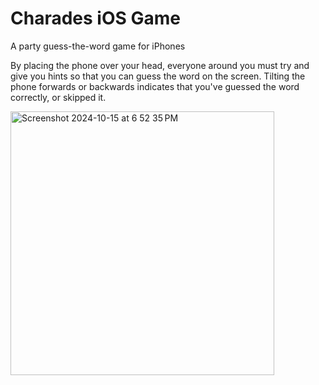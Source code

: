 # Charades iOS Game
A party guess-the-word game for iPhones

By placing the phone over your head, everyone around you must try and give you hints so that you can guess the word on the screen.
Tilting the phone forwards or backwards indicates that you've guessed the word correctly, or skipped it.

<img width="422" alt="Screenshot 2024-10-15 at 6 52 35 PM" src="https://github.com/user-attachments/assets/e7ab1163-d284-440d-827e-36e9a9a74092">
